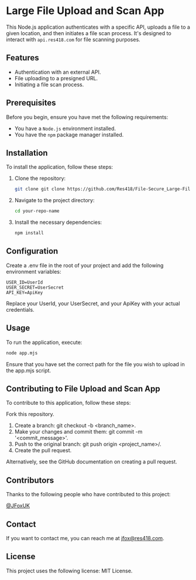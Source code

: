 # Large File Upload and Scan App

This Node.js application authenticates with a specific API, uploads a file to a given location, and then initiates a file scan process. It's designed to interact with `api.res418.com` for file scanning purposes.

## Features

- Authentication with an external API.
- File uploading to a presigned URL.
- Initiating a file scan process.

## Prerequisites

Before you begin, ensure you have met the following requirements:

- You have a `Node.js` environment installed.
- You have the `npm` package manager installed.

## Installation

To install the application, follow these steps:

1. Clone the repository:
   ```bash
   git clone git clone https://github.com/Res418/File-Secure_Large-File-Upload-Scan--EXAMPLE.git
   ```
2. Navigate to the project directory:
   ```bash
   cd your-repo-name
   ```
3. Install the necessary dependencies:
   ```bash
   npm install
   ```

## Configuration

Create a .env file in the root of your project and add the following environment variables:
```
USER_ID=UserId
USER_SECRET=UserSecret
API_KEY=ApiKey
```

Replace your UserId, your UserSecret, and your ApiKey with your actual credentials.

## Usage

To run the application, execute:
```bash
node app.mjs
```

Ensure that you have set the correct path for the file you wish to upload in the app.mjs script.

## Contributing to File Upload and Scan App

To contribute to this application, follow these steps:

Fork this repository.
1. Create a branch: git checkout -b <branch_name>.
2. Make your changes and commit them: git commit -m '<commit_message>'.
3. Push to the original branch: git push origin <project_name>/<location>.
4. Create the pull request.

Alternatively, see the GitHub documentation on creating a pull request.

## Contributors

Thanks to the following people who have contributed to this project:

[@JFoxUK](https://github.com/JFoxUK)

## Contact

If you want to contact me, you can reach me at jfox@res418.com.

## License

This project uses the following license: MIT License.
